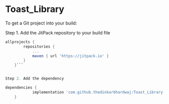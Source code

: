 # Toast_Library

To get a Git project into your build:

Step 1. Add the JitPack repository to your build file

```gradle
allprojects {
		repositories {
			...
			maven { url 'https://jitpack.io' }
		}
	}```


Step 2. Add the dependency

dependencies {
	        implementation 'com.github.thedinkarbhardwaj:Toast_Library:Tag'
	}
